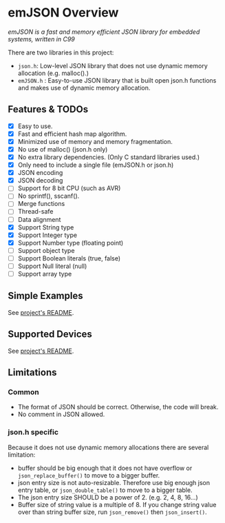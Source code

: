 emJSON Overview
===============

_emJSON is a fast and memory efficient JSON library for embedded systems, written in C99_

There are two libraries in this project:
* `json.h`: Low-level JSON library that does not use dynamic memory allocation (e.g. malloc().)
* `emJSON.h` : Easy-to-use JSON library that is built open json.h functions and makes use of dynamic memory allocation.

Features & TODOs
----------------

* [x] Easy to use.
* [x] Fast and efficient hash map algorithm.
* [x] Minimized use of memory and memory fragmentation.
* [x] No use of malloc() (json.h only)
* [x] No extra library dependencies. (Only C standard libraries used.)
* [x] Only need to include a single file (emJSON.h or json.h)
* [x] JSON encoding
* [x] JSON decoding
* [ ] Support for 8 bit CPU (such as AVR)
* [ ] No sprintf(), sscanf().
* [ ] Merge functions
* [ ] Thread-safe
* [ ] Data alignment
* [x] Support String type
* [x] Support Integer type
* [x] Support Number type (floating point)
* [ ] Support object type
* [ ] Support Boolean literals (true, false)
* [ ] Support Null literal (null)
* [ ] Support array type

Simple Examples
---------------

See [project's README](emJSON/blob/tree/master).


Supported Devices
-----------------

See [project's README](emJSON/blob/tree/master).

Limitations
-----------

### Common
* The format of JSON should be correct. Otherwise, the code will break.
* No comment in JSON allowed.


### json.h specific

Because it does not use dynamic memory allocations there are several limitation:

* buffer should be big enough that it does not have overflow or `json_replace_buffer()` to move to a bigger buffer.
* json entry size is not auto-resizable. Therefore use big enough json entry table, or `json_double_table()` to move to a bigger table.
* The json entry size SHOULD be a power of 2. (e.g. 2, 4, 8, 16...)
* Buffer size of string value is a multiple of 8. If you change string value over than string buffer size, run `json_remove()` then `json_insert()`.
